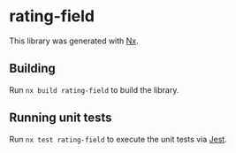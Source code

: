 # rating-field

This library was generated with [Nx](https://nx.dev).

## Building

Run `nx build rating-field` to build the library.

## Running unit tests

Run `nx test rating-field` to execute the unit tests via [Jest](https://jestjs.io).
